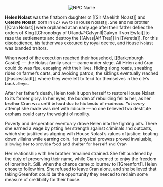 <div style="text-align: center;">
  <img src="Helen Nolast.jpg" alt="NPC Name" style="max-width: 350px;">
</div>

**Helen Nolast** was the firstborn daughter of [[Sir Malekith Nolast]] and **Celeste Nolast**, born in 827 AA to [[House Nolast]]. She and his brother [[Cran Nolast]] were orphaned at an early age after their father defied the orders of King [[Chronology of Utland#^GalvynII|Galvyn II von Ewfai]] to raze the settlements and destroy the [[Alves|Alf Tree]] in [[Veretia]]. For this disobedience, his father was executed by royal decree, and House Nolast was branded traitors.

When word of the execution reached their household, [[Barkenburgh Castle]] — the Nolast family seat — came under siege. All Helen and Cran could do was flee, escaping with their lives. Hiding along roads, sneaking rides on farmer’s carts, and avoiding patrols, the siblings eventually reached [[Fascesstadt]], where they were left to fend for themselves in the city’s back alleys.

After her father’s death, Helen took it upon herself to restore House Nolast to its former glory. In her eyes, the burden of rebuilding fell to her, as her brother Cran was unfit to lead due to his bouts of madness. Yet every attempt she made was met with ridicule — no one believed two destitute orphans could carry the weight of nobility.

Poverty and desperation eventually drove Helen into the fighting pits. There she earned a wage by pitting her strength against criminals and outcasts, which she justified as aligning with House Nolast’s values of justice: beating down villains while earning coin. Her physical prowess proved invaluable, allowing her to provide food and shelter for herself and Cran.

Her relationship with her brother remained strained. She felt burdened by the duty of preserving their name, while Cran seemed to enjoy the freedom of ignoring it. Still, when the chance came to journey to [[Greenfort]], Helen chose to follow him. She refused to leave Cran alone, and she believed that taking Greenfort could be the opportunity they needed to reclaim some measure of credibility for their house.
